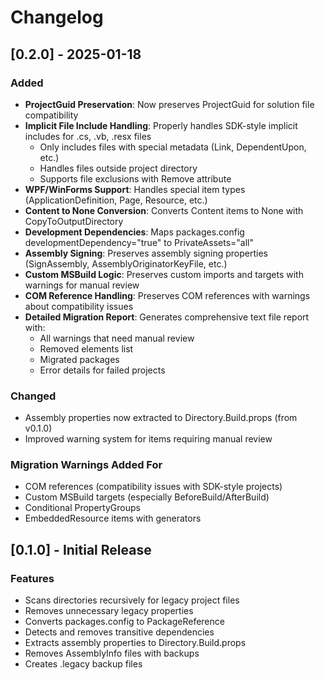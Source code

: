 # Changelog

## [0.2.0] - 2025-01-18

### Added
- **ProjectGuid Preservation**: Now preserves ProjectGuid for solution file compatibility
- **Implicit File Include Handling**: Properly handles SDK-style implicit includes for .cs, .vb, .resx files
  - Only includes files with special metadata (Link, DependentUpon, etc.)
  - Handles files outside project directory
  - Supports file exclusions with Remove attribute
- **WPF/WinForms Support**: Handles special item types (ApplicationDefinition, Page, Resource, etc.)
- **Content to None Conversion**: Converts Content items to None with CopyToOutputDirectory
- **Development Dependencies**: Maps packages.config developmentDependency="true" to PrivateAssets="all"
- **Assembly Signing**: Preserves assembly signing properties (SignAssembly, AssemblyOriginatorKeyFile, etc.)
- **Custom MSBuild Logic**: Preserves custom imports and targets with warnings for manual review
- **COM Reference Handling**: Preserves COM references with warnings about compatibility issues
- **Detailed Migration Report**: Generates comprehensive text file report with:
  - All warnings that need manual review
  - Removed elements list
  - Migrated packages
  - Error details for failed projects

### Changed
- Assembly properties now extracted to Directory.Build.props (from v0.1.0)
- Improved warning system for items requiring manual review

### Migration Warnings Added For
- COM references (compatibility issues with SDK-style projects)
- Custom MSBuild targets (especially BeforeBuild/AfterBuild)
- Conditional PropertyGroups
- EmbeddedResource items with generators

## [0.1.0] - Initial Release

### Features
- Scans directories recursively for legacy project files
- Removes unnecessary legacy properties
- Converts packages.config to PackageReference
- Detects and removes transitive dependencies
- Extracts assembly properties to Directory.Build.props
- Removes AssemblyInfo files with backups
- Creates .legacy backup files